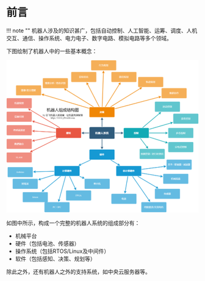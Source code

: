 # 前言

!!! note ""
    机器人涉及的知识甚广，包括自动控制、人工智能、运筹、调度、人机交互、通信、操作系统、电力电子、数字电路、模拟电路等多个领域。

下图绘制了机器人中的一些基本概念：

![](_assets/robot_overview.png)

如图中所示，构成一个完整的机器人系统的组成部分有：

- 机械平台
- 硬件（包括电池、传感器）
- 操作系统（包括RTOS/Linux及中间件）
- 软件（包括感知、决策、规划等）

除此之外，还有机器人之外的支持系统，如中央云服务器等。
